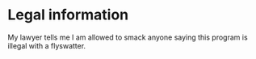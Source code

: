 # Legal information
My lawyer tells me I am allowed to smack anyone saying this program is illegal with a flyswatter.
